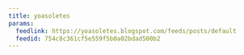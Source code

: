 ```yaml
---
title: yoasoletes
params:
  feedlink: https://yoasoletes.blogspot.com/feeds/posts/default
  feedid: 754c8c361cf5e559f5b0a02bdad500b2
---
```

